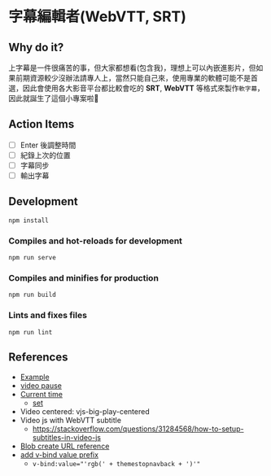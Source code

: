 # 字幕編輯者(WebVTT, SRT)

## Why do it?

上字幕是一件很痛苦的事，但大家都想看(包含我)，理想上可以內嵌進影片，但如果前期資源較少沒辦法請專人上，當然只能自己來，使用專業的軟體可能不是首選，因此會使用各大影音平台都比較會吃的 **SRT**, **WebVTT** 等格式來製作`軟字幕`，因此就誕生了這個小專案啦🎉

## Action Items


- [ ] Enter 後調整時間
- [ ] 紀錄上次的位置
- [ ] 字幕同步
- [ ] 輸出字幕

## Development
```
npm install
```

### Compiles and hot-reloads for development
```
npm run serve
```

### Compiles and minifies for production
```
npm run build
```

### Lints and fixes files
```
npm run lint
```


## References

- [Example](https://github.com/surmon-china/vue-video-player/blob/master/examples/01-video.vue)
- [video pause](https://devsheet.com/code-snippet/videojs-check-if-video-is-playing/)
- [Current time](https://stackoverflow.com/questions/9870552/how-to-get-current-playback-time-in-video-js)
  - [set](https://stackoverflow.com/questions/47774170/how-to-start-video-at-a-given-time)
- Video centered: vjs-big-play-centered
- Video js with WebVTT subtitle
  - https://stackoverflow.com/questions/31284568/how-to-setup-subtitles-in-video-js
- [Blob create URL reference](https://github.com/videojs/video.js/issues/5923)
- [add v-bind value prefix](https://stackoverflow.com/questions/43053061/vue-js-value-bind-with-prefix-and-suffix)
  - `v-bind:value="'rgb(' + themestopnavback + ')'"`
